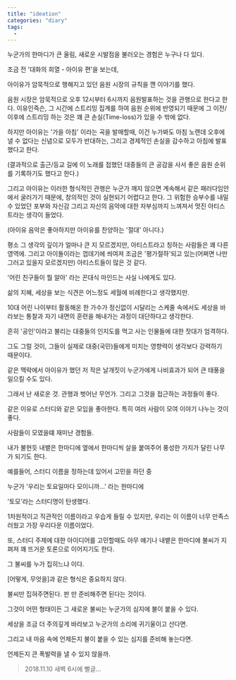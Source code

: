 ```yaml
---
title: "ideation"
categories: "diary"
tags:
  - 
---
```


누군가의 한마디가 큰 울림, 새로운 시발점을 불러오는 경험은 누구나 다 있다.

조금 전 '대화의 희열 - 아이유 편'을 보는데,

아이유가 암묵적으로 행해지고 있던 음원 시장의 규칙을 깬 이야기를 했다.

음원 시장은 암묵적으로 오후 12시부터 6시까지 음원발표하는 것을 관행으로 한다고 한다. 이유인즉슨,  그 시간에 스트리밍 집계를 하여 음원 순위에 반영되기 때문에 그 이전/이후에 스트리밍 하는 것은 꽤 큰 손실(Time-loss)가 있을 수 밖에 없다.

하지만 아이유는 '가을 아침' 이라는 곡을 발매할때, 이건 누가봐도 아침 노랜데 오후에 낼 수 없다는 신념으로 모두가 반대하는, 그리고 경제적인 손실을 감수하고 아침에 발표했다고 한다.

(결과적으로 출근/등교 길에 이 노래를 접했던 대중들의 큰 공감을 사서 좋은 음원 순위를 기록하기도 했다고 한다.)

그리고 아이유는 이러한 형식적인 관행은 누군가 깨지 않으면 계속해서 같은 패러다임안에서 굴러가기 때문에, 창의적인 것이 실현되기 어렵다고 한다. 그 위험한 승부수를 내밀 수 있었던 포부와 자신감 그리고 자신의 음악에 대한 자부심까지 느껴져서 멋진 아티스트라는 생각이 들었다.

(아이유 음악은 좋아하지만 아이유를 찬양하는 '절대' 아니다.)

평소 그 생각의 깊이가 얼마나 큰 지 모르겠지만, 아티스트라고 칭하는 사람들은 꽤 다른 영역에. 그리고 아이돌이라는 껍데기에 씌여져 조금은 '평가절하'되고 있는(어쩌면 나만 그러고 있을지 모르겠지만) 아티스트들이 많은 것 같다.

'어린 친구들이 뭘 알아' 라는 꼰대식 마인드는 사실 나에게도 있다.

삶의 지혜, 세상을 보는 식견은 어느정도 세월에 비례한다고 생각했지만.

 10대 어린 나이부터 활동해온 한 가수가 정신없이 시달리는 스케줄 속에서도 세상을 바라보는 통찰과 자기 내면의 훈련을 해내가는 과정이 대단하다고 생각한다.

 흔히 '공인'이라고 불리는 대중들의 인지도를 먹고 사는 인물들에 대한 잣대가 엄격하다.

 그도 그럴 것이, 그들이 실제로 대중(국민)들에게 미치는 영향력이 생각보다 강력하기 때문이다.

 같은 맥락에서 아이유가 했던 저 작은 날개짓이 누군가에게 나비효과가 되어 큰 태풍을 일으킬 수도 있다.

 그래서 난 새로운 것. 관행과 벗어난 무언가. 그리고 그것을 접근하는 과정들이 좋다.

 같은 이유로 스터디와 같은 모임을 좋아한다. 특히 여러 사람이 모여 이야기 나누는 것이 좋다.

 사람들이 모였을떄 재미난 경험들.

 내가 불현듯 내뱉은 한마디에 옆에서 한마디씩 살을 붙여주어 풍성한 가지가 달린 나무가 되기도 한다.

 예를들어, 스터디 이름을 정하는데 있어서 고민을 하던 중

 누군가 '우리는 토요일마다 모이니까...' 라는 한마디에

 '토모'라는 스터디명이 탄생했다.

 1차원적이고 직관적인 이름이라고 우습게 들릴 수 있지만, 우리는 이 이름이 너무 만족스러웠고 가장 우리다운 이름이었다.

 또, 스터디 주제에 대한 아이디어를 고민할때도 아무 얘기나 내뱉은 한마디에 불씨가 지펴져 꽤 뜨거운 토론으로 이어지기도 한다.

 그 불씨를 누가 집히느냐 이다.

 [어떻게, 무엇을]과 같은 형식은 중요하지 않다. 

 불씨만 집혀주면된다. 판 만 준비해주면 된다는 것이다.

 그것이 어떤 형태이든 그 새로운 불씨는 누군가의 심지에 불이 붙을 수 있다.

 세상을 조금 더 주의깊게 바라보고 누군가의 소리에 귀기울이고 산다면.

 그리고 내 마음 속에 언제든지 불이 붙을 수 있는 심지를 준비해 놓는다면.

 언제든지 큰 폭발력을 낼 수 있지 않을까.

> 2018.11.10 새벽 6시에 뻘글...